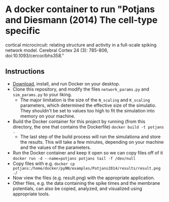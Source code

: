 # A docker container to run "Potjans and Diesmann (2014) The cell-type specific
cortical microcircuit: relating structure and activity in a full-scale spiking
network model. Cerebral Cortex 24 (3): 785-806, doi:10.1093/cercor/bhs358."

## Instructions
- [Download](https://www.docker.com/community-edition), install, and run Docker on your desktop.
- Clone this repository, and modify the files `network_params.py` and `sim_params.py` to your liking.  
  - The major limitation is the size of the `N_scaling` and `K_scaling` parameters, which determined the effective size of the simulatio.  They shouldn't be set to values too high to fit the simulation into memory on your machine.  
- Build the Docker container for this project by running (from this directory, the one that contains the Dockerfile) `docker build -t potjans .`  
  - The last step of the build process will run the simulationa and store the results.  This will take a few minutes, depending on your machine and the values of the parameters.
- Run the Docker container and keep it open so we can copy files off of it `docker run -d --name=potjans potjans tail -f /dev/null`
- Copy files with e.g. `docker cp potjans:/home/docker/pyNN/examples/Potjans2014/results/result.png ./`
- Now view the files (e.g. result.png) with the appropriate application.
- Other files, e.g. the data containing the spike times and the membrane potentials, can also be copied, analyzed, and visualized using appropriate tools.  
